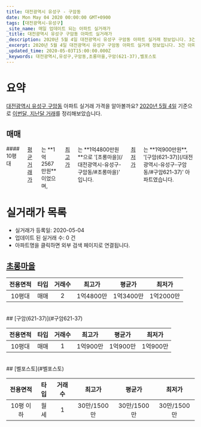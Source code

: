 ```yaml
---
title: 대전광역시 유성구 - 구암동
date: Mon May 04 2020 00:00:00 GMT+0900
tags: [대전광역시-유성구]
_site_name: 매일 업데이트 되는 아파트 실거래가
_title: 대전광역시 유성구 구암동 아파트 실거래가
_description: 2020년 5월 4일 대전광역시 유성구 구암동 아파트 실거래 정보입니다. 3건 아파트 정보가 있습니다.
_excerpt: 2020년 5월 4일 대전광역시 유성구 구암동 아파트 실거래 정보입니다. 3건 아파트 정보가 있습니다.
_updated_time: 2020-05-03T15:00:00.000Z
_keywords: 대전광역시,유성구,구암동,초롱마을,구암(621-37),벨포스토
---
```





# 요약
<ins>대전광역시 유성구 구암동</ins> 아파트 실거래 가격을 알아볼까요? <ins>2020년 5월 4일</ins> 기준으로 <ins>이번달, 지난달 거래</ins>를 정리해보았습니다.

## 매매
<div class="container">
<div class="twelve columns" markdown="1">
#### 10평대
<ins>평균 거래가</ins>는 **1억2567만원**이었으며, <ins>최고가</ins>는 **1억4800만원**으로 '[초롱마을](/대전광역시-유성구-구암동/#초롱마을)' 입니다. <ins>최저가</ins>는 **1억900만원**, '[구암(621-37)](/대전광역시-유성구-구암동/#구암621-37)' 아파트였습니다.
</div>
</div>



# 실거래가 목록
- 실거래가 등록일: 2020-05-04
- 업데이트 된 실거래 수: 0 건
- 아파트명을 클릭하면 외부 검색 페이지로 연결됩니다.

## [초롱마을](#초롱마을)

|전용면적|타입|거래수|최고가|평균가|최저가|
|:---:|:---:|:---:|:---:|:---:|:---:|
|10평대|<span class="deal-type-1">매매</span>|2|1억4800만|1억3400만|1억2000만|

<br/>
## [구암(621-37)](#구암621-37)

|전용면적|타입|거래수|최고가|평균가|최저가|
|:---:|:---:|:---:|:---:|:---:|:---:|
|10평대|<span class="deal-type-1">매매</span>|1|1억900만|1억900만|1억900만|

<br/>
## [벨포스토](#벨포스토)

|전용면적|타입|거래수|최고가|평균가|최저가|
|:---:|:---:|:---:|:---:|:---:|:---:|
|10평 이하|<span class="deal-type-3">월세</span>|1|30만/1500만|30만/1500만|30만/1500만|

<br/>



